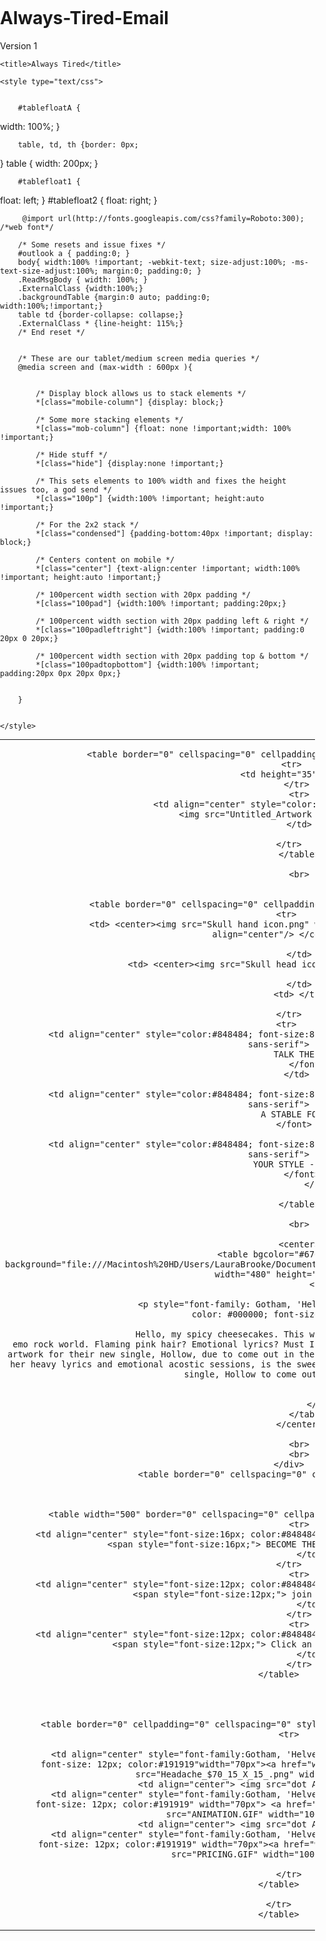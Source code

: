# Always-Tired-Email
Version 1 
<!DOCTYPE html PUBLIC "-//W3C//DTD XHTML 1.0 Transitional//EN" "http://www.w3.org/TR/xhtml1/DTD/xhtml1-transitional.dtd">
<html xmlns="http://www.w3.org/1999/xhtml">
<head>
<meta http-equiv="Content-Type" content="text/html; charset=UTF-8"/>
<meta name="format-detection" content="telephone=no"> 
<meta name="viewport" content="width=device-width; initial-scale=1.0; maximum-scale=1.0; user-scalable=no;">
<meta http-equiv="X-UA-Compatible" content="IE=9; IE=8; IE=7; IE=EDGE" />

    <title>Always Tired</title>

    <style type="text/css">


		#tablefloatA {
width: 100%;
}

		table, td, th {border: 0px;
}
		table {
width: 200px;
}

		#tablefloat1 {
float: left;
}
		#tablefloat2 {
float: right;
}


         @import url(http://fonts.googleapis.com/css?family=Roboto:300); /*web font*/

        /* Some resets and issue fixes */
        #outlook a { padding:0; }
        body{ width:100% !important; -webkit-text; size-adjust:100%; -ms-text-size-adjust:100%; margin:0; padding:0; }     
        .ReadMsgBody { width: 100%; }
        .ExternalClass {width:100%;} 
        .backgroundTable {margin:0 auto; padding:0; width:100%;!important;} 
        table td {border-collapse: collapse;}
        .ExternalClass * {line-height: 115%;}           
        /* End reset */


        /* These are our tablet/medium screen media queries */
        @media screen and (max-width : 600px ){


            /* Display block allows us to stack elements */                      
            *[class="mobile-column"] {display: block;} 

            /* Some more stacking elements */
            *[class="mob-column"] {float: none !important;width: 100% !important;}     

            /* Hide stuff */
            *[class="hide"] {display:none !important;}          

            /* This sets elements to 100% width and fixes the height issues too, a god send */
            *[class="100p"] {width:100% !important; height:auto !important;}                    

            /* For the 2x2 stack */         
            *[class="condensed"] {padding-bottom:40px !important; display: block;}

            /* Centers content on mobile */
            *[class="center"] {text-align:center !important; width:100% !important; height:auto !important;}            

            /* 100percent width section with 20px padding */
            *[class="100pad"] {width:100% !important; padding:20px;} 

            /* 100percent width section with 20px padding left & right */
            *[class="100padleftright"] {width:100% !important; padding:0 20px 0 20px;} 

            /* 100percent width section with 20px padding top & bottom */
            *[class="100padtopbottom"] {width:100% !important; padding:20px 0px 20px 0px;} 


        }


    </style>


</head>

<body style="padding:0; margin:0">

<table border="0" cellpadding="0" cellspacing="0" style="margin: 0; padding: 0" width="600" class="100p">
    <tr>
		<td align="center" valign="top"> 
	
			
			
			
			
			
	
	<table border="0" cellspacing="0" cellpadding="0" width="600" class="100p">
         <tr>
          <td height="35"></td>
           </tr>
            <tr>
             <td align="center" style="color:#FFFFFF; font-size:24px;">
	        <img src="Untitled_Artwork 7.png" width="200"/>
			</td>
			
		</tr>
			</table>
			
			<br>
				
			
	<table border="0" cellspacing="0" cellpadding="0" width="400" class="80p">
		<tr> 
			<td> <center><img src="Skull hand icon.png" width="20" height="21" valign="middle" align="center"/> </center>
					  
			</td>
			<td> <center><img src="Skull head icon.png" width="20" /> </center>
		
			</td>
			<td> </td>
		
		</tr>
		<tr> 
			<td align="center" style="color:#848484; font-size:8px;" width="130"> <font face="'Roboto', Arial, sans-serif">
				 TALK THE TALK 	
				</font> 
			</td> 

			<td align="center" style="color:#848484; font-size:8px;" width="130"> <font face="'Roboto', Arial, sans-serif">
				A STABLE FOUNDATION
				</font> </td>
			
			<td align="center" style="color:#848484; font-size:8px;" width="130"> <font face="'Roboto', Arial, sans-serif">
			    YOUR STYLE - TOLD WELL
				   </font> </td>
				   </tr>
		
			</table>
			
			<br>
			
			<center>
				<table bgcolor="#676767" width="480" background="file:///Macintosh%20HD/Users/LauraBrooke/Documents/Unnamed%20Site%202/THE%20NEWS%20bckgrnd.png" width="480" height="480">
			  		 <tr> 
						 <td>
							 <p style="font-family: Gotham, 'Helvetica Neue', Helvetica, Arial, 'sans-serif'; color: #000000; font-size: 10px;">
										   
							 Hello, my spicy cheesecakes. This week was was marked by no less, A LEGEND in the emo rock world. Flaming pink hair? Emotional lyrics? Must I say more? @IconForHire reached out for album artwork for their new single, Hollow, due to come out in the next few weeks. Needless to say, Rel, despite her heavy lyrics and emotional acostic sessions, is the sweetest Swede you'll ever meet. Look for her new single, Hollow to come out on 9/27!  
							 </p>
						 </td>
					</tr>
				</table>
			</center>
		
			<br>
			<br>
		</div>
	<table border="0" cellspacing="0" cellpadding="0" width
			
			
			
		<table width="500" border="0" cellspacing="0" cellpadding="20" bgcolor="#ffffff" class="100p">
			<tr>
		<td align="center" style="font-size:16px; color:#848484;"><font face="'Roboto', Arial, sans-serif">
			<span style="font-size:16px;"> BECOME THE HERO OF YOUR BRAND </span></font>
				</td>
		</tr>
			<tr>
		<td align="center" style="font-size:12px; color:#848484;"><font face="'Roboto', Arial, sans-serif">
			<span style="font-size:12px;"> join the collective </span></font>
				</td>
			</tr>
			<tr>
		<td align="center" style="font-size:12px; color:#848484;"><font face="'Roboto', Arial, sans-serif">
			<span style="font-size:12px;"> Click an icon to learn more </span></font>
				</td>
			</tr>
	</table>
	
			
			
			
	<table border="0" cellpadding="0" cellspacing="0" style="margin: 0; padding: 0" width="40%"> 
		<tr>
			
		  <td align="center" style="font-family:Gotham, 'Helvetica Neue', Helvetica, Arial, 'sans-serif'; font-size: 12px; color:#191919"width="70px"><a href="www.alwaystried.co" target="_blank"><img src="Headache_$70_15_X_15_.png" width="100px"/></a></td>
			<td align="center"> <img src="dot AT.png" height="10px"/> </td>
		  <td align="center" style="font-family:Gotham, 'Helvetica Neue', Helvetica, Arial, 'sans-serif'; font-size: 12px; color:#191919" width="70px"> <a href="www.alwaystried.co" target="_blank"><img src="ANIMATION.GIF" width="100px"/></a></td>
			<td align="center"> <img src="dot AT.png" height="10px"/> </td>
		  <td align="center" style="font-family:Gotham, 'Helvetica Neue', Helvetica, Arial, 'sans-serif'; font-size: 12px; color:#191919" width="70px"><a href="www.alwaystried.co" target="_blank"><img src="PRICING.GIF" width="100px"/></a></td>
			
		</tr>
	</table>
			
	</tr>
	</table>
</body>
</html>
